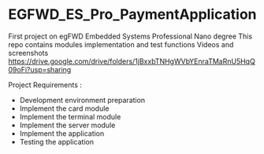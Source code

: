 # EGFWD_ES_Pro_PaymentApplication
First project on egFWD Embedded Systems Professional Nano degree
This repo contains modules implementation and test functions 
Videos and screenshots 
https://drive.google.com/drive/folders/1jBxxbTNHgWVbYEnraTMaRnU5HqQ09oFi?usp=sharing

Project Requirements : 
- Development environment preparation
- Implement the card module
- Implement the terminal module
- Implement the server module
- Implement the application
- Testing the application
